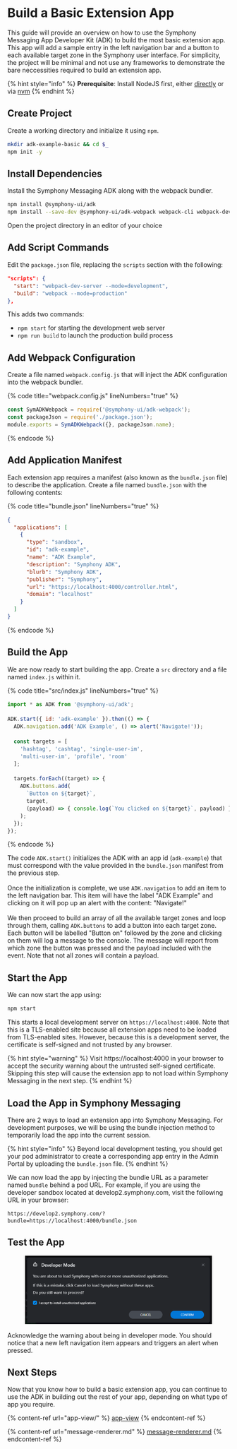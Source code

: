 # Build a Basic Extension App

This guide will provide an overview on how to use the Symphony Messaging App Developer Kit (ADK) to build the most basic extension app. This app will add a sample entry in the left navigation bar and a button to each available target zone in the Symphony user interface. For simplicity, the project will be minimal and not use any frameworks to demonstrate the bare neccessities required to build an extension app.

{% hint style="info" %}
**Prerequisite**: Install NodeJS first, either [directly](https://nodejs.org) or via [nvm](https://github.com/nvm-sh/nvm)
{% endhint %}

## Create Project

Create a working directory and initialize it using `npm`.

```bash
mkdir adk-example-basic && cd $_
npm init -y
```

## Install Dependencies

Install the Symphony Messaging ADK along with the webpack bundler.

```bash
npm install @symphony-ui/adk
npm install --save-dev @symphony-ui/adk-webpack webpack-cli webpack-dev-server
```

Open the project directory in an editor of your choice

## Add Script Commands

Edit the `package.json` file, replacing the `scripts` section with the following:

```json
"scripts": {
  "start": "webpack-dev-server --mode=development",
  "build": "webpack --mode=production"
},
```

This adds two commands:

* `npm start` for starting the development web server
* `npm run build` to launch the production build process

## Add Webpack Configuration

Create a file named `webpack.config.js` that will inject the ADK configuration into the webpack bundler.

{% code title="webpack.config.js" lineNumbers="true" %}
```javascript
const SymADKWebpack = require('@symphony-ui/adk-webpack');
const packageJson = require('./package.json');
module.exports = SymADKWebpack({}, packageJson.name);
```
{% endcode %}

## Add Application Manifest

Each extension app requires a manifest (also known as the `bundle.json` file) to describe the application. Create a file named `bundle.json` with the following contents:

{% code title="bundle.json" lineNumbers="true" %}
```json
{
  "applications": [
    {
      "type": "sandbox",
      "id": "adk-example",
      "name": "ADK Example",
      "description": "Symphony ADK",
      "blurb": "Symphony ADK",
      "publisher": "Symphony",
      "url": "https://localhost:4000/controller.html",
      "domain": "localhost"
    }
  ]
}

```
{% endcode %}

## Build the App

We are now ready to start building the app. Create a `src` directory and a file named `index.js` within it.

{% code title="src/index.js" lineNumbers="true" %}
```javascript
import * as ADK from '@symphony-ui/adk';

ADK.start({ id: 'adk-example' }).then(() => {
  ADK.navigation.add('ADK Example', () => alert('Navigate!'));

  const targets = [
    'hashtag', 'cashtag', 'single-user-im',
    'multi-user-im', 'profile', 'room'
  ];
  
  targets.forEach((target) => {
    ADK.buttons.add(
      `Button on ${target}`,
      target,
      (payload) => { console.log(`You clicked on ${target}`, payload) }
    );
  });
});

```
{% endcode %}

The code `ADK.start()` initializes the ADK with an app id (`adk-example`) that must correspond with the value provided in the `bundle.json` manifest from the previous step.\
\
Once the initialization is complete, we use `ADK.navigation` to add an item to the left navigation bar. This item will have the label "ADK Example" and clicking on it will pop up an alert with the content: "Navigate!"\
\
We then proceed to build an array of all the available target zones and loop through them, calling `ADK.buttons` to add a button into each target zone. Each button will be labelled "Button on" followed by the zone and clicking on them will log a message to the console. The message will report from which zone the button was pressed and the payload included with the event. Note that not all zones will contain a payload.

## Start the App

We can now start the app using:

```bash
npm start
```

This starts a local development server on `https://localhost:4000`. Note that this is a TLS-enabled site because all extension apps need to be loaded from TLS-enabled sites. However, because this is a development server, the certificate is self-signed and not trusted by any browser.

{% hint style="warning" %}
Visit https://localhost:4000 in your browser to accept the security warning about the untrusted self-signed certificate. Skipping this step will cause the extension app to not load within Symphony Messaging in the next step.
{% endhint %}

## Load the App in Symphony Messaging

There are 2 ways to load an extension app into Symphony Messaging. For development purposes, we will be using the bundle injection method to temporarily load the app into the current session.

{% hint style="info" %}
Beyond local development testing, you should get your pod administrator to create a corresponding app entry in the Admin Portal by uploading the `bundle.json` file.
{% endhint %}

We can now load the app by injecting the bundle URL as a parameter named `bundle` behind a pod URL. For example, if you are using the developer sandbox located at develop2.symphony.com, visit the following URL in your browser:

```
https://develop2.symphony.com/?bundle=https://localhost:4000/bundle.json
```

## Test the App

<figure><img src="../../.gitbook/assets/image (72).png" alt=""><figcaption></figcaption></figure>

Acknowledge the warning about being in developer mode. You should notice that a new left navigation item appears and triggers an alert when pressed.

## Next Steps

Now that you know how to build a basic extension app, you can continue to use the ADK in building out the rest of your app, depending on what type of app you require.

{% content-ref url="app-view/" %}
[app-view](app-view/)
{% endcontent-ref %}

{% content-ref url="message-renderer.md" %}
[message-renderer.md](message-renderer.md)
{% endcontent-ref %}

